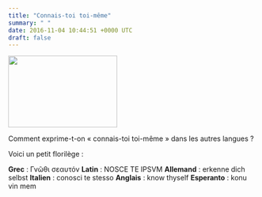 ```yaml
---
title: "Connais-toi toi-même"
summary: " "
date: 2016-11-04 10:44:51 +0000 UTC
draft: false
---
```

<img class="alignnone size-medium" src="https://upload.wikimedia.org/wikipedia/commons/thumb/a/a5/Roman-mosaic-know-thyself.jpg/220px-Roman-mosaic-know-thyself.jpg" alt="" width="220" height="145" />

Comment exprime-t-on « connais-toi toi-même » dans les autres langues ?

Voici un petit florilège :

<strong>Grec</strong> : Γνῶθι σεαυτόν
<strong>Latin</strong> : NOSCE TE IPSVM
<strong>Allemand</strong> : erkenne dich selbst
<strong>Italien</strong> : conosci te stesso
<strong>Anglais</strong> : know thyself
<strong>Esperanto</strong> : konu vin mem

&nbsp;
